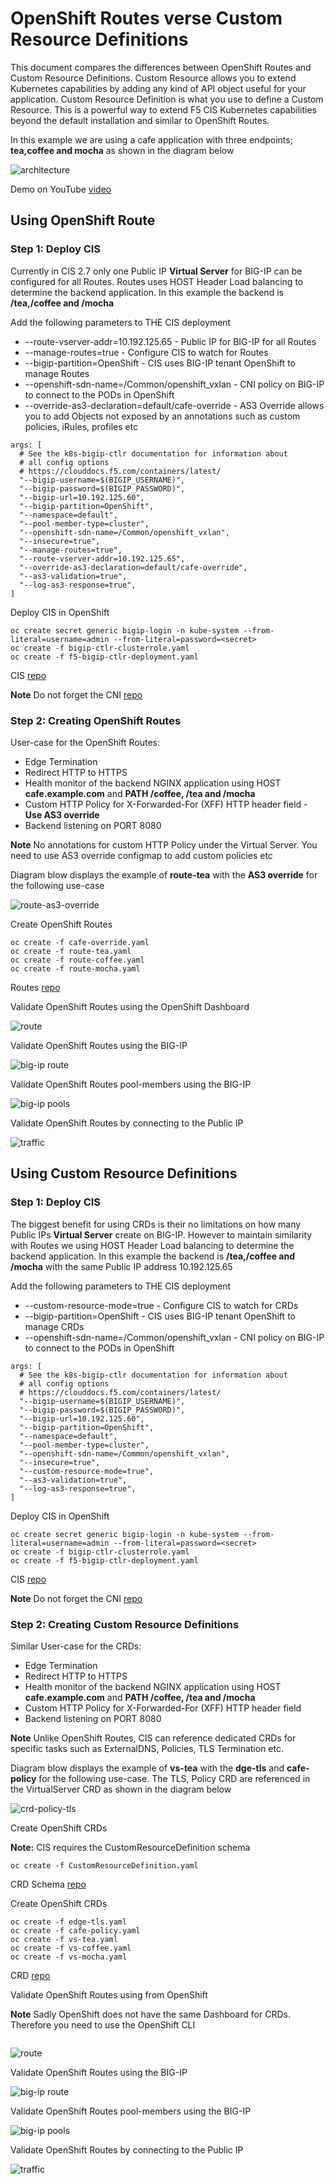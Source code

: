 # OpenShift Routes verse Custom Resource Definitions

This document compares the differences between OpenShift Routes and Custom Resource Definitions. Custom Resource allows you to extend Kubernetes capabilities by adding any kind of API object useful for your application. Custom Resource Definition is what you use to define a Custom Resource. This is a powerful way to extend F5 CIS Kubernetes capabilities beyond the default installation and similar to OpenShift Routes.

In this example we are using a cafe application with three endpoints; **tea,coffee and mocha** as shown in the diagram below

![architecture](https://github.com/mdditt2000/openshift-4-9/blob/main/route-vs-crd/diagram/2022-01-26_14-39-29.png)

Demo on YouTube [video]()

## Using OpenShift Route

### Step 1: Deploy CIS

Currently in CIS 2.7 only one Public IP **Virtual Server** for BIG-IP can be configured for all Routes. Routes uses HOST Header Load balancing to determine the backend
application. In this example the backend is **/tea,/coffee and /mocha**

Add the following parameters to THE CIS deployment

* --route-vserver-addr=10.192.125.65 - Public IP for BIG-IP for all Routes
* --manage-routes=true - Configure CIS to watch for Routes
* --bigip-partition=OpenShift - CIS uses BIG-IP tenant OpenShift to manage Routes
* --openshift-sdn-name=/Common/openshift_vxlan - CNI policy on BIG-IP to connect to the PODs in OpenShift
* --override-as3-declaration=default/cafe-override - AS3 Override allows you to add Objects not exposed by an annotations such as custom policies, iRules, profiles etc

```
args: [
  # See the k8s-bigip-ctlr documentation for information about
  # all config options
  # https://clouddocs.f5.com/containers/latest/
  "--bigip-username=$(BIGIP_USERNAME)",
  "--bigip-password=$(BIGIP_PASSWORD)",
  "--bigip-url=10.192.125.60",
  "--bigip-partition=OpenShift",
  "--namespace=default",
  "--pool-member-type=cluster",
  "--openshift-sdn-name=/Common/openshift_vxlan",
  "--insecure=true",
  "--manage-routes=true",
  "--route-vserver-addr=10.192.125.65",
  "--override-as3-declaration=default/cafe-override",
  "--as3-validation=true",
  "--log-as3-response=true",
]
```

Deploy CIS in OpenShift

```
oc create secret generic bigip-login -n kube-system --from-literal=username=admin --from-literal=password=<secret>
oc create -f bigip-ctlr-clusterrole.yaml
oc create -f f5-bigip-ctlr-deployment.yaml
```

CIS [repo](https://github.com/mdditt2000/openshift-4-9/tree/main/route-vs-crd/route/cis)

**Note** Do not forget the CNI [repo](https://github.com/mdditt2000/openshift-4-9/tree/main/route-vs-crd/route/cni)

### Step 2: Creating OpenShift Routes

User-case for the OpenShift Routes:

- Edge Termination
- Redirect HTTP to HTTPS
- Health monitor of the backend NGINX application using HOST **cafe.example.com** and **PATH /coffee, /tea and /mocha**
- Custom HTTP Policy for X-Forwarded-For (XFF) HTTP header field - **Use AS3 override**
- Backend listening on PORT 8080

**Note** No annotations for custom HTTP Policy under the Virtual Server. You need to use AS3 override configmap to add custom policies etc

Diagram blow displays the example of **route-tea** with the **AS3 override** for the following use-case

![route-as3-override](https://github.com/mdditt2000/openshift-4-9/blob/main/route-vs-crd/diagram/2022-01-27_11-23-54.png)

Create OpenShift Routes

```
oc create -f cafe-override.yaml
oc create -f route-tea.yaml
oc create -f route-coffee.yaml
oc create -f route-mocha.yaml
```
Routes [repo](https://github.com/mdditt2000/openshift-4-9/tree/main/route-vs-crd/route/ocp-route)

Validate OpenShift Routes using the OpenShift Dashboard

![route](https://github.com/mdditt2000/openshift-4-9/blob/main/route-vs-crd/diagram/2022-01-27_14-39-54.png)

Validate OpenShift Routes using the BIG-IP

![big-ip route](https://github.com/mdditt2000/openshift-4-9/blob/main/route-vs-crd/diagram/2022-01-27_11-36-07.png)

Validate OpenShift Routes pool-members using the BIG-IP

![big-ip pools](https://github.com/mdditt2000/openshift-4-9/blob/main/route-vs-crd/diagram/2022-01-27_11-38-40.png)

Validate OpenShift Routes by connecting to the Public IP

![traffic](https://github.com/mdditt2000/openshift-4-9/blob/main/route-vs-crd/diagram/2022-01-27_11-44-57.png)

## Using Custom Resource Definitions

### Step 1: Deploy CIS

The biggest benefit for using CRDs is their no limitations on how many Public IPs **Virtual Server** create on BIG-IP. However to maintain similarity with Routes we using HOST Header Load balancing to determine the backend application. In this example the backend is **/tea,/coffee and /mocha** with the same Public IP address 10.192.125.65

Add the following parameters to THE CIS deployment

* --custom-resource-mode=true - Configure CIS to watch for CRDs
* --bigip-partition=OpenShift - CIS uses BIG-IP tenant OpenShift to manage CRDs
* --openshift-sdn-name=/Common/openshift_vxlan - CNI policy on BIG-IP to connect to the PODs in OpenShift

```
args: [
  # See the k8s-bigip-ctlr documentation for information about
  # all config options
  # https://clouddocs.f5.com/containers/latest/
  "--bigip-username=$(BIGIP_USERNAME)",
  "--bigip-password=$(BIGIP_PASSWORD)",
  "--bigip-url=10.192.125.60",
  "--bigip-partition=OpenShift",
  "--namespace=default",
  "--pool-member-type=cluster",
  "--openshift-sdn-name=/Common/openshift_vxlan",
  "--insecure=true",
  "--custom-resource-mode=true",
  "--as3-validation=true",
  "--log-as3-response=true",
]
```

Deploy CIS in OpenShift

```
oc create secret generic bigip-login -n kube-system --from-literal=username=admin --from-literal=password=<secret>
oc create -f bigip-ctlr-clusterrole.yaml
oc create -f f5-bigip-ctlr-deployment.yaml
```

CIS [repo](https://github.com/mdditt2000/openshift-4-9/tree/main/route-vs-crd/customresource/cis)

**Note** Do not forget the CNI [repo](https://github.com/mdditt2000/openshift-4-9/tree/main/route-vs-crd/route/cni)

### Step 2: Creating Custom Resource Definitions

Similar User-case for the CRDs:

- Edge Termination
- Redirect HTTP to HTTPS
- Health monitor of the backend NGINX application using HOST **cafe.example.com** and **PATH /coffee, /tea and /mocha**
- Custom HTTP Policy for X-Forwarded-For (XFF) HTTP header field
- Backend listening on PORT 8080

**Note** Unlike OpenShift Routes, CIS can reference dedicated CRDs for specific tasks such as ExternalDNS, Policies, TLS Termination etc. 

Diagram blow displays the example of **vs-tea** with the **dge-tls** and **cafe-policy** for the following use-case. The TLS, Policy CRD are referenced in the VirtualServer CRD as shown in the diagram below

![crd-policy-tls](https://github.com/mdditt2000/openshift-4-9/blob/main/route-vs-crd/diagram/2022-01-27_13-37-29.png)

Create OpenShift CRDs

**Note:** CIS requires the CustomResourceDefinition schema

```
oc create -f CustomResourceDefinition.yaml
```

CRD Schema [repo](https://github.com/mdditt2000/openshift-4-9/blob/main/route-vs-crd/customresource/crd/crd-schema/customresourcedefinitions.yml)

Create OpenShift CRDs

```
oc create -f edge-tls.yaml
oc create -f cafe-policy.yaml
oc create -f vs-tea.yaml
oc create -f vs-coffee.yaml
oc create -f vs-mocha.yaml
```

CRD [repo](https://github.com/mdditt2000/openshift-4-9/tree/main/route-vs-crd/customresource/crd)

Validate OpenShift Routes using from OpenShift

**Note** Sadly OpenShift does not have the same Dashboard for CRDs. Therefore you need to use the OpenShift CLI

```

```

![route](https://github.com/mdditt2000/openshift-4-9/blob/main/route-vs-crd/diagram/2022-01-26_15-27-43.png)

Validate OpenShift Routes using the BIG-IP

![big-ip route](https://github.com/mdditt2000/openshift-4-9/blob/main/route-vs-crd/diagram/2022-01-27_11-36-07.png)

Validate OpenShift Routes pool-members using the BIG-IP

![big-ip pools](https://github.com/mdditt2000/openshift-4-9/blob/main/route-vs-crd/diagram/2022-01-27_11-38-40.png)

Validate OpenShift Routes by connecting to the Public IP

![traffic](https://github.com/mdditt2000/openshift-4-9/blob/main/route-vs-crd/diagram/2022-01-27_11-44-57.png)
